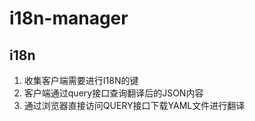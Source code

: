 # i18n-manager
## i18n
1. 收集客户端需要进行I18N的键
2. 客户端通过query接口查询翻译后的JSON内容
3. 通过浏览器直接访问QUERY接口下载YAML文件进行翻译
